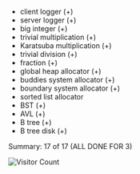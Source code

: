 - client logger (+)
- server logger (+)
- big integer (+)
- trivial multiplication (+)
- Karatsuba multiplication (+)
- trivial division (+)
- fraction (+)
- global heap allocator (+)
- buddies system allocator (+)
- boundary system allocator (+)
- sorted list allocator
- BST (+)
- AVL (+)
- B tree (+)
- B tree disk (+)


Summary: 17 of 17 (ALL DONE FOR 3)

![Visitor Count](https://komarev.com/ghpvc/?username=DmitriyKolesnikM8O&repo=FIIT_FA_SP&label=Visitors&color=007ec6&style=flat-square&abbreviated=true)
